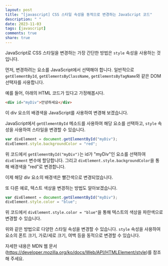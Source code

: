 ```yaml
---
layout: post
title: "[javascript] CSS 스타일 속성을 동적으로 변경하는 JavaScript 코드"
description: " "
date: 2023-11-03
tags: [javascript]
comments: true
share: true
---
```


JavaScript로 CSS 스타일을 변경하는 가장 간단한 방법은 `style` 속성을 사용하는 것입니다. 

먼저, 변경하려는 요소를 JavaScript에서 선택해야 합니다. 일반적으로 `getElementById`, `getElementsByClassName`, `getElementsByTagName`와 같은 DOM 선택자를 사용합니다.

예를 들어, 아래의 HTML 코드가 있다고 가정해봅시다.

```html
<div id="myDiv">안녕하세요</div>
```
이 div 요소의 배경색을 JavaScript를 사용하여 변경해 보겠습니다. 

JavaScript에서 `getElementById` 메소드를 사용하여 해당 요소를 선택하고, `style` 속성을 사용하여 스타일을 변경할 수 있습니다.

```javascript
var divElement = document.getElementById("myDiv");
divElement.style.backgroundColor = "red";
```

위 코드에서 `getElementById("myDiv")`는 id가 "myDiv"인 요소를 선택하여 `divElement` 변수에 할당합니다. 그리고 `divElement.style.backgroundColor`을 통해 배경색을 "red"로 변경합니다.

이제 해당 div 요소의 배경색은 빨간색으로 변경되었습니다.

또 다른 예로, 텍스트 색상을 변경하는 방법도 알아보겠습니다.

```javascript
var divElement = document.getElementById("myDiv");
divElement.style.color = "blue";
```

위 코드에서 `divElement.style.color = "blue"`을 통해 텍스트의 색상을 파란색으로 변경할 수 있습니다.

위와 같은 방법으로 다양한 스타일 속성을 변경할 수 있습니다. `style` 속성을 사용하여 요소의 폰트 크기, 가로/세로 크기, 여백 등을 동적으로 변경할 수 있습니다.

자세한 내용은 MDN 웹 문서(https://developer.mozilla.org/ko/docs/Web/API/HTMLElement/style)를 참조해 주세요.